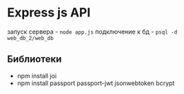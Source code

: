 # Express js API
запуск сервера - `node app.js`
подключение к бд - `psql -d web_db_2/web_db`
## Библиотеки
- npm install joi
- npm install passport passport-jwt jsonwebtoken bcrypt
